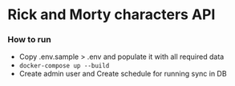 # Rick and Morty characters API

### How to run
- Copy .env.sample > .env and populate it with all required data
- `docker-compose up --build`
- Create admin user and Create schedule for running sync in DB
